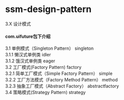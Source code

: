 # ssm-design-pattern
3.X  设计模式
#### com.uifuture包下介绍
3.1  单例模式（Singleton Pattern）  singleton  
    3.1.1  懒汉式单例类  idler  
    3.1.2  饿汉式单例类  eager  
3.2  工厂模式(Factory Pattern)  factory  
    3.2.1  简单工厂模式（Simple Factory Pattern）  simple  
    3.2.2  工厂方法模式（Factory Method Pattern）  method  
    3.2.3  抽象工厂模式（Abstract Factory）  abstractfactory   
3.4  策略模式(Strategy Pattern)  strategy    